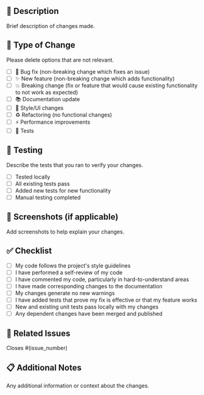 ## 📝 Description

Brief description of changes made.

## 🔄 Type of Change

Please delete options that are not relevant.

- [ ] 🐛 Bug fix (non-breaking change which fixes an issue)
- [ ] ✨ New feature (non-breaking change which adds functionality)
- [ ] 💥 Breaking change (fix or feature that would cause existing functionality to not work as expected)
- [ ] 📚 Documentation update
- [ ] 🎨 Style/UI changes
- [ ] ♻️ Refactoring (no functional changes)
- [ ] ⚡ Performance improvements
- [ ] 🧪 Tests

## 🧪 Testing

Describe the tests that you ran to verify your changes.

- [ ] Tested locally
- [ ] All existing tests pass
- [ ] Added new tests for new functionality
- [ ] Manual testing completed

## 📸 Screenshots (if applicable)

Add screenshots to help explain your changes.

## ✅ Checklist

- [ ] My code follows the project's style guidelines
- [ ] I have performed a self-review of my code
- [ ] I have commented my code, particularly in hard-to-understand areas
- [ ] I have made corresponding changes to the documentation
- [ ] My changes generate no new warnings
- [ ] I have added tests that prove my fix is effective or that my feature works
- [ ] New and existing unit tests pass locally with my changes
- [ ] Any dependent changes have been merged and published

## 🔗 Related Issues

Closes #(issue_number)

## 📋 Additional Notes

Any additional information or context about the changes.
